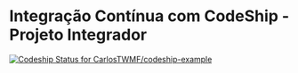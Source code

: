 # Integração Contínua com CodeShip - Projeto Integrador

[ ![Codeship Status for CarlosTWMF/codeship-example](https://codeship.com/projects/980399d0-e2d3-0132-6180-0e8782f5ebb8/status?branch=master)](https://codeship.com/projects/81568)